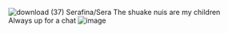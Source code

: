![download (37)](https://github.com/user-attachments/assets/5e5cc45b-f023-48ce-8f46-5a0faedbf4c3)
Serafina/Sera
The shuake nuis are my children  
Always up for a chat
![image](https://github.com/user-attachments/assets/da77eddc-ea17-4535-9d55-3c77f4fc30f0)
